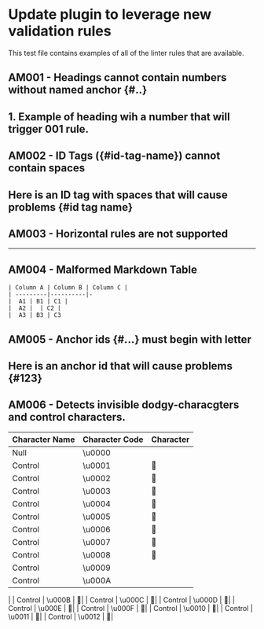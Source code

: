 # Update plugin to leverage new validation rules

This test file contains examples of all of the linter rules that are available.

## AM001 - Headings cannot contain numbers without named anchor {#..}

## 1. Example of heading wih a number that will trigger 001 rule. 

## AM002 - ID Tags ({#id-tag-name}) cannot contain spaces

## Here is an ID tag with spaces that will cause problems {#id tag name}

## AM003 - Horizontal rules are not supported

----

## AM004 - Malformed Markdown Table

    | Column A | Column B | Column C |
    | ---------|----------|-
    |  A1 | B1 | C1 |
    |  A2 |  | C2 |
    |  A3 | B3 | C3 

## AM005 - Anchor ids {#...} must begin with letter

## Here is an anchor id that will cause problems {#123}

## AM006 - Detects invisible dodgy-characgters and control characters.

| Character Name | Character Code | Character |
| -------------- | -------------- | -------- |
| Null | \u0000 |  |
| Control | \u0001 | |
| Control | \u0002 |     |
| Control | \u0003 | |
| Control | \u0004 | |
| Control | \u0005 | |
| Control | \u0006 | |
| Control | \u0007 | |
| Control | \u0008 | |
| Control | \u0009 | 	|
| Control | \u000A | 
|
| Control | \u000B | |
| Control | \u000C | |
| Control | \u000D | |
| Control | \u000E | |
| Control | \u000F | |
| Control | \u0010 | |
| Control | \u0011 | |
| Control | \u0012 | |




